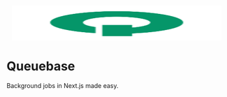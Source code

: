 <p align="center">
  <picture>
    <source media="(prefers-color-scheme: dark)" srcset="./assets/Q.svg?raw=true">
    <img src="./assets/Q.svg?raw=true" width="480" height="80" alt="Logo for Queuebase">
  </picture>
</p>

# Queuebase

Background jobs in Next.js made easy.
